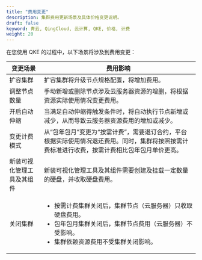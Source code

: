 ```yaml
---
title: "费用变更"
description: 集群费用更新场景及具体价格变更说明。
draft: false
keyword: 青云, QingCloud, 云计算, QKE, 价格, 计费
weight: 20
---
```


在您使用 QKE 的过程中，以下场景将涉及到费用变更：

| 变更场景                   | 费用影响                                                     |
| -------------------------- | ------------------------------------------------------------ |
| 扩容集群                   | 扩容集群将升级节点规格配置，将增加费用。                     |
| 调整节点数量               | 手动新增或删除节点涉及云服务器资源的增删，将根据资源实际使用情况变更费用。 |
| 开启自动伸缩               | 当满足自动伸缩得触发条件时，将自动执行节点新增或减少，从而导致云服务器资源费用的增加或减少。 |
| 变更计费模式               | <!--从`包年包月`变更为`按需计费`时，需要退订合约，退订费用 = 原配置合约价格（含折扣）- 优惠券 - 已使用的合约价格。同时，实例将按照按需计费标准进行收费，按需计费相比包年包月单价更高。-->从“包年包月”变更为“按需计费”，需要退订合约，平台根据实际使用情况退还费用。同时，集群将按照按需计费标准进行收费，按需计费相比包年包月单价更高。 |
| 新装可视化管理工具及其组件 | 新装可视化管理工具及其组件需要创建及挂载一定数量的硬盘，并收取硬盘费用。 |
| 关闭集群                   | <ul><li>按需计费集群关闭后，集群节点（云服务器）只收取硬盘费用。</li><li>包年包月集群关闭后，集群节点费用（云服务器）不受影响。</li><li>集群依赖资源费用不受集群关闭影响。</li></ul> |





